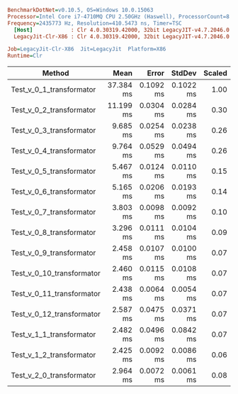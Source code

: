 ``` ini

BenchmarkDotNet=v0.10.5, OS=Windows 10.0.15063
Processor=Intel Core i7-4710MQ CPU 2.50GHz (Haswell), ProcessorCount=8
Frequency=2435773 Hz, Resolution=410.5473 ns, Timer=TSC
  [Host]            : Clr 4.0.30319.42000, 32bit LegacyJIT-v4.7.2046.0
  LegacyJit-Clr-X86 : Clr 4.0.30319.42000, 32bit LegacyJIT-v4.7.2046.0

Job=LegacyJit-Clr-X86  Jit=LegacyJit  Platform=X86  
Runtime=Clr  

```
 |                    Method |      Mean |     Error |    StdDev | Scaled |     Gen 0 | Allocated |
 |-------------------------- |----------:|----------:|----------:|-------:|----------:|----------:|
 |  Test_v_0_1_transformator | 37.384 ms | 0.1092 ms | 0.1022 ms |   1.00 | 4891.6667 |  16.31 MB |
 |  Test_v_0_2_transformator | 11.199 ms | 0.0304 ms | 0.0284 ms |   0.30 | 2421.8750 |   7.69 MB |
 |  Test_v_0_3_transformator |  9.685 ms | 0.0254 ms | 0.0238 ms |   0.26 | 1843.7500 |   5.91 MB |
 |  Test_v_0_4_transformator |  9.764 ms | 0.0529 ms | 0.0494 ms |   0.26 | 1839.5833 |   5.91 MB |
 |  Test_v_0_5_transformator |  5.467 ms | 0.0124 ms | 0.0110 ms |   0.15 | 1547.9167 |   4.88 MB |
 |  Test_v_0_6_transformator |  5.165 ms | 0.0206 ms | 0.0193 ms |   0.14 | 2020.8333 |   6.29 MB |
 |  Test_v_0_7_transformator |  3.803 ms | 0.0098 ms | 0.0092 ms |   0.10 | 1996.8750 |    6.1 MB |
 |  Test_v_0_8_transformator |  3.296 ms | 0.0111 ms | 0.0104 ms |   0.09 | 1401.8229 |   4.33 MB |
 |  Test_v_0_9_transformator |  2.458 ms | 0.0107 ms | 0.0100 ms |   0.07 | 1408.0729 |   4.33 MB |
 | Test_v_0_10_transformator |  2.460 ms | 0.0115 ms | 0.0108 ms |   0.07 | 1405.9896 |   4.33 MB |
 | Test_v_0_11_transformator |  2.438 ms | 0.0064 ms | 0.0054 ms |   0.07 | 1401.8229 |   4.33 MB |
 | Test_v_0_12_transformator |  2.587 ms | 0.0475 ms | 0.0371 ms |   0.07 | 1521.8750 |   4.69 MB |
 |  Test_v_1_1_transformator |  2.482 ms | 0.0496 ms | 0.0842 ms |   0.07 | 1408.0729 |   4.33 MB |
 |  Test_v_1_2_transformator |  2.425 ms | 0.0092 ms | 0.0086 ms |   0.06 | 1401.8229 |   4.33 MB |
 |  Test_v_2_0_transformator |  2.964 ms | 0.0072 ms | 0.0061 ms |   0.08 | 1400.7813 |   4.33 MB |
